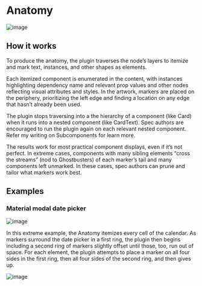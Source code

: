 # Anatomy

![image](https://github.com/EightShapes/specs-plugin/assets/1165904/6371108a-b40f-4823-90d7-ce64dcd7989f)

## How it works

To produce the anatomy, the plugin traverses the node’s layers to itemize and mark text, instances, and other shapes as elements.

Each itemized component is enumerated in the content, with instances highlighting dependency name and relevant prop values and other nodes reflecting visual attributes and styles. In the artwork, markers are placed on the periphery, prioritizing the left edge and finding a location on any edge that hasn’t already been used.

The plugin stops traversing into a the hierarchy of a component (like Card) when it runs into a nested component (like CardText). Spec authors are encouraged to run the plugin again on each relevant nested component. Refer my writing on Subcomponents for learn more.

The results work for most practical component displays, even if it’s not perfect. In extreme cases, components with many sibling elements “cross the streams” (nod to Ghostbusters) of each marker’s tail and many components left unmarked. In these cases, spec authors can prune and tailor what markers work best.

## Examples

### Material modal date picker

![image](https://github.com/EightShapes/specs-plugin/assets/1165904/81ff8fd9-6438-4297-b767-7dab7aa1291f)

In this extreme example, the Anatomy itemizes every cell of the calendar. As markers surround the date picker in a first ring, the plugin then begins including a second ring of markers slightly offset until those, too, run out of space. For each element, the plugin attempts to place a marker on all four sides in the first ring, then all four sides of the second ring, and then gives up.

![image](https://github.com/EightShapes/specs-plugin/assets/1165904/f2d504ba-8d01-4712-b2b6-f344d37ef7b7)
